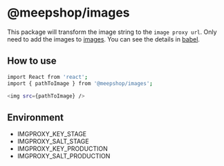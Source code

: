 # @meepshop/images

This package will transform the image string to the `image proxy url`. Only need to add the images to [images](./images). You can see the details in [babel](./babel).

## How to use

```sh
import React from 'react';
import { pathToImage } from '@meepshop/images';

<img src={pathToImage} />
```

## Environment

- IMGPROXY_KEY_STAGE
- IMGPROXY_SALT_STAGE
- IMGPROXY_KEY_PRODUCTION
- IMGPROXY_SALT_PRODUCTION
